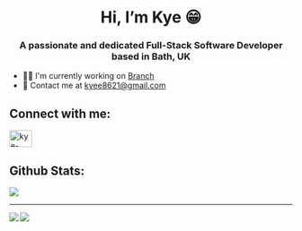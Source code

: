  <h1 align="center">Hi, I’m Kye 😁</h1>
 <h3 align="center">
 A passionate and dedicated Full-Stack Software Developer based in Bath, UK</h3>

 - 👨‍💻 I'm currently working on <a href="https://github.com/yee0802/branch">Branch</a>
 - 📩 Contact me at <a href="mailto:kyee8621@gmail.com">kyee8621@gmail.com</a>
 
 <h2>Connect with me:</h2>
 <a href="https://linkedin.com/in/kye-yee" target="_blank"><img align="center" src="https://raw.githubusercontent.com/rahuldkjain/github-profile-readme-generator/master/src/images/icons/Social/linked-in-alt.svg" alt="kye-yee" height="30" width="40" /></a>
 
 <h2>Github Stats:</h2>
 <img align="center" src="https://github-profile-trophy.vercel.app/?username=yee0802&row=1&column=5&theme=tokyonight" />

 <hr />
 <img align="left" src="https://github-readme-stats.vercel.app/api?username=yee0802&theme=tokyonight" />
 <img align="center" src="https://github-readme-stats.vercel.app/api/top-langs/?username=yee0802&layout=compact&theme=tokyonight" />
